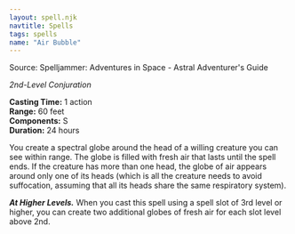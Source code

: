 ```yaml
---
layout: spell.njk
navtitle: Spells
tags: spells
name: "Air Bubble"
---
```

Source: Spelljammer: Adventures in Space - Astral Adventurer's Guide

_2nd-Level Conjuration_

**Casting Time:** 1 action  
**Range:** 60 feet  
**Components:** S  
**Duration:** 24 hours

You create a spectral globe around the head of a willing creature you can see within range. The globe is filled with fresh air that lasts until the spell ends. If the creature has more than one head, the globe of air appears around only one of its heads (which is all the creature needs to avoid suffocation, assuming that all its heads share the same respiratory system).

**_At Higher Levels._** When you cast this spell using a spell slot of 3rd level or higher, you can create two additional globes of fresh air for each slot level above 2nd.
